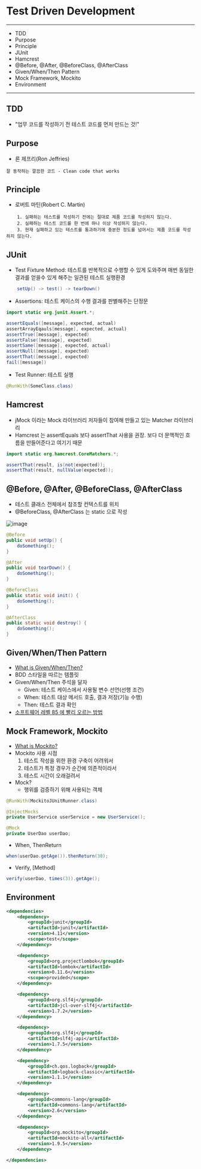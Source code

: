 # Test Driven Development

---

* TDD
* Purpose
* Principle
* JUnit
* Hamcrest
* @Before, @After, @BeforeClass, @AfterClass
* Given/When/Then Pattern
* Mock Framework, Mockito
* Environment

---

## TDD

* "업무 코드를 작성하기 전 테스트 코드를 먼저 만드는 것!"

## Purpose

* 론 제프리(Ron Jeffries)

```code
잘 동작하는 깔끔한 코드 - Clean code that works
```

## Principle

* 로버트 마틴(Robert C. Martin)

```code
	1. 실패하는 테스트를 작성하기 전에는 절대로 제품 코드를 작성하지 않는다.
    2. 실패하는 테스트 코드를 한 번에 하나 이상 작성하지 않는다.
    3. 현재 실패하고 있는 테스트를 통과하기에 충분한 정도를 넘어서는 제품 코드를 작성하지 않는다.
```

## JUnit

* Test Fixture Method: 테스트를 반복적으로 수행할 수 있게 도와주며 매번 동일한 결과를 얻을수 있게 해주는 일관된 테스트 실행환경

```java
    setUp() -> test() -> tearDown()
```
* Assertions: 테스트 케이스의 수행 결과를 판별해주는 단정문

``` java
import static org.junit.Assert.*;

assertEquals([message], expected, actual)
assertArrayEqauls[message], expected, actual)
assertTrue([message], expected)
assertFalse([message], expected)
assertSame([message], expected, actual)
assertNull([message], expected)
assertThat([message], expected)
fail([message])
```
* Test Runner: 테스트 실행

``` java
@RunWith(SomeClass.class)
```

## Hamcrest

* jMock 이라는 Mock 라이브러리 저자들이 참여해 만들고 있는 Matcher 라이브러리
* Hamcrest 는 assertEquals 보다 assertThat 사용을 권장. 보다 더 문맥적인 흐름을 만들어준다고 여기기 때문

``` java
import static org.hamcrest.CoreMatchers.*;

assertThat(result, is(not(expected));
assertThat(result, nullValue(expected));
```

## @Before, @After, @BeforeClass, @AfterClass

* 테스트 클래스 전체에서 참조할 컨텍스트를 위치
* @BeforeClass, @AfterClass 는 static 으로 작성

![image](http://1.bp.blogspot.com/-1zmilP-MNfE/UjVyAcziSeI/AAAAAAAAApc/UancmQS4Mps/s1600/junit4+Fixture+Method.001.001.jpg)

```java
@Before
public void setUp() {
	doSomething();
}

@After
public void tearDown() {
	doSomething();
}

@BeforeClass
public static void init() {
	doSomething();
}

@AfterClass
public static void destroy() {
	doSomething();
}
```

## Given/When/Then Pattern

* [What is Given/When/Then?](http://guide.agilealliance.org/guide/gwt.html)
* BDD 스타일을 따르는 템플릿
* Given/When/Then 주석을 달자
	* Given: 테스트 케이스에서 사용될 변수 선언(선행 조건)
	* When: 테스트 대상 메서드 호출, 결과 저장(기능 수행)
	* Then: 테스트 결과 확인
* [소프트웨어 레벨 85 에 빨리 오르는 방법](http://monkeyisland.pl/2009/12/07/given-when-then-forever)

## Mock Framework, Mockito

* [What is Mockito?](http://docs.mockito.googlecode.com/hg/1.9.5/org/mockito/runners/MockitoJUnitRunner.html)
* Mockito 사용 시점
	1. 테스트 작성을 위한 환경 구축이 어려워서
	2. 테스트가 특정 경우가 순간에 의존적이라서
	3. 테스트 시간이 오래걸려서
* Mock?
	* 행위를 검증하기 위해 사용되는 객체

```java
@RunWith(MockitoJUnitRunner.class)

@InjectMocks
private UserService userService = new UserService();

@Mock
private UserDao userDao;
```

* When, ThenReturn

```java
when(userDao.getAge()).thenReturn(30);
```

* Verify, [Method]

```java
verify(userDao, times(3)).getAge();
```

## Environment

```xml
<dependencies>
    <dependency>
        <groupId>junit</groupId>
        <artifactId>junit</artifactId>
        <version>4.11</version>
        <scope>test</scope>
    </dependency>

    <dependency>
        <groupId>org.projectlombok</groupId>
        <artifactId>lombok</artifactId>
        <version>0.11.6</version>
        <scope>provided</scope>
    </dependency>

    <dependency>
        <groupId>org.slf4j</groupId>
        <artifactId>jcl-over-slf4j</artifactId>
        <version>1.7.2</version>
    </dependency>

    <dependency>
        <groupId>org.slf4j</groupId>
        <artifactId>slf4j-api</artifactId>
        <version>1.7.5</version>
    </dependency>

    <dependency>
        <groupId>ch.qos.logback</groupId>
        <artifactId>logback-classic</artifactId>
        <version>1.1.1</version>
    </dependency>

    <dependency>
        <groupId>commons-lang</groupId>
        <artifactId>commons-lang</artifactId>
        <version>2.6</version>
    </dependency>

    <dependency>
        <groupId>org.mockito</groupId>
        <artifactId>mockito-all</artifactId>
        <version>1.9.5</version>
    </dependency>

</dependencies>
```
